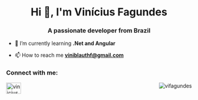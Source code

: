 <h1 align="center">Hi 👋, I'm Vinícius Fagundes</h1>
<h3 align="center">A passionate developer from Brazil</h3>

- 🌱 I’m currently learning **.Net and Angular**

- 📫 How to reach me **viniblauthf@gmail.com**

<h3 align="left">Connect with me:</h3>
<p align="left">
<a href="https://linkedin.com/in/viniciusbfagundes" target="blank"><img align="left" src="https://raw.githubusercontent.com/rahuldkjain/github-profile-readme-generator/master/src/images/icons/Social/linked-in-alt.svg" alt="viniciusbfagundes" height="30" width="40" /></a>
</p>

<p><img align="right" src="https://github-readme-stats.vercel.app/api/top-langs?username=vifagundes&show_icons=true&theme=dracula&locale=en" alt="vifagundes" /></p>
